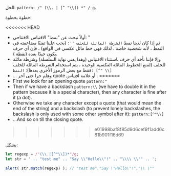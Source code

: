 الحل: `pattern: /" (\\. | [^ "\\]) *" / g`.

خطوة بخطوة:

<<<<<<< HEAD
- أولاً نبحث عن "نمط" الاقتباس الافتتاحي: "
- ثم إذا كان لدينا نمط `` الشرطة المائلة للخلف '': `` (يجب علينا تقنيًا مضاعفته في النمط ، لأنه شخصية خاصة ، لذلك فهي خط مائل عكسي في الواقع) ، فإن أي حرف يكون جيدًا بعده (نقطة ).
- وإلا فإننا نأخذ أي حرف باستثناء الاقتباس (وهذا يعني نهاية السلسلة) وشرطة مائلة للخلف (لمنع الخطوط المائلة العكسية الوحيدة ، يتم استخدام الشرطة المائلة للخلف فقط مع بعض الرموز الأخرى بعدها): `النمط: [^" \\] `
- ... وهلم جرا حتى آخر quote أو علامة افتباس .
=======
- First we look for an opening quote `pattern:"`
- Then if we have a backslash `pattern:\\` (we have to double it in the pattern because it is a special character), then any character is fine after it (a dot).
- Otherwise we take any character except a quote (that would mean the end of the string) and a backslash (to prevent lonely backslashes, the backslash is only used with some other symbol after it): `pattern:[^"\\]`
- ...And so on till the closing quote.
>>>>>>> e01998baf8f85d9d6cef9f1add6c81b901f16d69

بشكل:

```js run
let regexp = /"(\\.|[^"\\])*"/g;
let str = ' .. "test me" .. "Say \\"Hello\\"!" .. "\\\\ \\"" .. ';

alert( str.match(regexp) ); // "test me","Say \"Hello\"!","\\ \""
```

